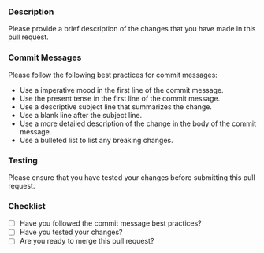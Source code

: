 ### Description

Please provide a brief description of the changes that you have made in this pull request.

### Commit Messages

Please follow the following best practices for commit messages:

* Use a imperative mood in the first line of the commit message.
* Use the present tense in the first line of the commit message.
* Use a descriptive subject line that summarizes the change.
* Use a blank line after the subject line.
* Use a more detailed description of the change in the body of the commit message.
* Use a bulleted list to list any breaking changes.

### Testing

Please ensure that you have tested your changes before submitting this pull request.

### Checklist

- [ ] Have you followed the commit message best practices?
- [ ] Have you tested your changes?
- [ ] Are you ready to merge this pull request?